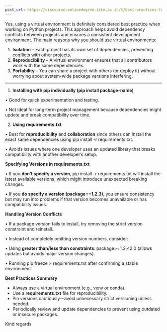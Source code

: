 ```yaml
---
post_url: https://discourse.onlinedegree.iitm.ac.in/t/best-practices-for-virtual-environments-and-dependency-management-in-python/165922/2
---
```

Yes, using a virtual environment is definitely considered best practice when working on Python projects. This approach helps avoid dependency conflicts between projects and ensures a consistent development environment. The main reasons why you should use virtual environments:

1. **Isolation** – Each project has its own set of dependencies, preventing conflicts with other projects.
2. **Reproducibility** – A virtual environment ensures that all contributors work with the same dependencies.
3. **Portability** – You can share a project with others (or deploy it) without worrying about system-wide package versions interfering.

---

1. **Installing with pip individually (pip install package-name)**

• Good for quick experimentation and testing.

• Not ideal for long-term project management because dependencies might update and break compatibility over time.

2. **Using requirements.txt**

• Best for **reproducibility** and **collaboration** since others can install the exact same dependencies using pip install -r requirements.txt.

• Avoids issues where one developer uses an updated library that breaks compatibility with another developer’s setup.

**Specifying Versions in requirements.txt**

• If you **don’t specify a version**, pip install -r requirements.txt will install the latest available versions, which might introduce unexpected breaking changes.

• If you **do specify a version (package==1.2.3)**, you ensure consistency but may run into problems if that version becomes unavailable or has compatibility issues.

**Handling Version Conflicts**

• If a package version fails to install, try removing the strict version constraint and reinstall.

• Instead of completely omitting version numbers, consider:

• Using **greater than/less than constraints**: package>=1.2,<2.0 (allows updates but avoids major version changes).

• Running pip freeze > requirements.txt after confirming a stable environment.

**Best Practices Summary**

* Always use a virtual environment (e.g., venv or conda).
* Use a **requirements.txt** file for reproducibility.
* Pin versions cautiously—avoid unnecessary strict versioning unless needed.
* Periodically review and update dependencies to prevent using outdated or insecure packages.

Kind regards